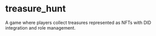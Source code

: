 # treasure_hunt
A game where players collect treasures represented as NFTs with DID integration and role management.
